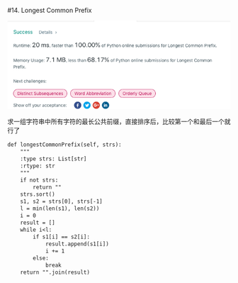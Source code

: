 #14. Longest Common Prefix

![avatar](https://github.com/AlexQianYi/Leetcode2019Winter/blob/master/屏幕快照%202019-02-09%20下午9.13.22.png)

求一组字符串中所有字符的最长公共前缀，直接排序后，比较第一个和最后一个就行了

    def longestCommonPrefix(self, strs):
        """
        :type strs: List[str]
        :rtype: str
        """
        if not strs:
            return ""
        strs.sort()
        s1, s2 = strs[0], strs[-1]
        l = min(len(s1), len(s2))
        i = 0
        result = []
        while i<l:
            if s1[i] == s2[i]:
                result.append(s1[i])
                i += 1
            else:
                break
        return "".join(result)